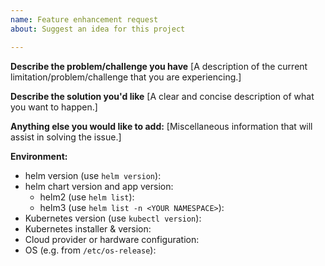 ```yaml
---
name: Feature enhancement request
about: Suggest an idea for this project

---
```


**Describe the problem/challenge you have**
[A description of the current limitation/problem/challenge that you are experiencing.]


**Describe the solution you'd like**
[A clear and concise description of what you want to happen.]


**Anything else you would like to add:**
[Miscellaneous information that will assist in solving the issue.]


**Environment:**

- helm version (use `helm version`): 
- helm chart version and app version:
  - helm2 (use `helm list`):
  - helm3 (use `helm list -n <YOUR NAMESPACE>`):
- Kubernetes version (use `kubectl version`):
- Kubernetes installer & version:
- Cloud provider or hardware configuration:
- OS (e.g. from `/etc/os-release`):
